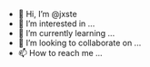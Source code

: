 - 👋 Hi, I’m @jxste
- 👀 I’m interested in ...
- 🌱 I’m currently learning ...
- 💞️ I’m looking to collaborate on ...
- 📫 How to reach me ...

<!---
jxste/jxste is a ✨ special ✨ repository because its `README.md` (this file) appears on your GitHub profile.
You can click the Preview link to take a look at your changes.
--->
